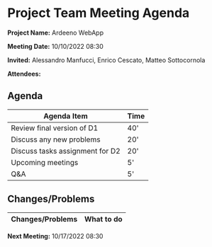 # Project Team Meeting Agenda

**Project Name:** Ardeeno WebApp

**Meeting Date:** 10/10/2022 08:30

**Invited:** Alessandro Manfucci, Enrico Cescato, Matteo Sottocornola

**Attendees:**

## Agenda

|**Agenda Item**|**Time**|
|---|---|
|Review final version of D1|40'|
|Discuss any new problems|20'|
|Discuss tasks assignment for D2|20'|
|Upcoming meetings|5'|
|Q&A|5'|

## Changes/Problems

|**Changes/Problems**|**What to do**|
|---|---|

**Next Meeting:** 10/17/2022 08:30